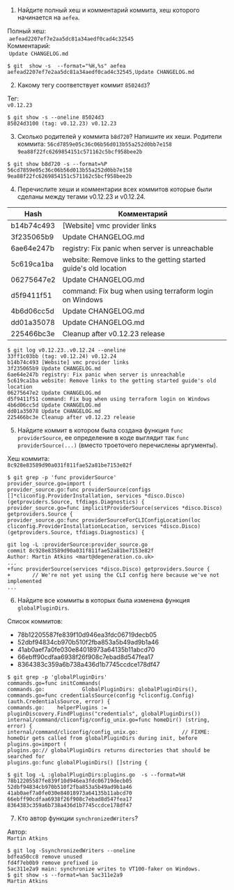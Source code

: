 1. Найдите полный хеш и комментарий коммита, хеш которого начинается на `aefea`.

Полный хеш:\
&nbsp;`aefead2207ef7e2aa5dc81a34aedf0cad4c32545`\
Комментарий:\
&nbsp;`Update CHANGELOG.md`

```
$ git  show -s  --format="%H,%s" aefea
aefead2207ef7e2aa5dc81a34aedf0cad4c32545,Update CHANGELOG.md
```
2. Какому тегу соответствует коммит `85024d3`?

Тег:\
`v0.12.23`
```
$ git show -s --oneline 85024d3
85024d3100 (tag: v0.12.23) v0.12.23
```

3. Сколько родителей у коммита `b8d720`? Напишите их хеши.
Родители коммита:
`56cd7859e05c36c06b56d013b55a252d0bb7e158`\
`9ea88f22fc6269854151c571162c5bcf958bee2b`

```
$ git show b8d720 -s --format=%P
56cd7859e05c36c06b56d013b55a252d0bb7e158 9ea88f22fc6269854151c571162c5bcf958bee2b
```

4. Перечислите хеши и комментарии всех коммитов которые были сделаны между тегами  v0.12.23 и v0.12.24.

| Hash        | Комментарий           |
|-|-|
|b14b74c493| [Website] vmc provider links|
|3f235065b9| Update CHANGELOG.md|
|6ae64e247b| registry: Fix panic when server is unreachable|
|5c619ca1ba| website: Remove links to the getting started guide's old location|
|06275647e2| Update CHANGELOG.md|
|d5f9411f51| command: Fix bug when using terraform login on Windows|
|4b6d06cc5d| Update CHANGELOG.md|
|dd01a35078| Update CHANGELOG.md|
|225466bc3e| Cleanup after v0.12.23 release|

```
$ git log v0.12.23..v0.12.24 --oneline
33ff1c03bb (tag: v0.12.24) v0.12.24
b14b74c493 [Website] vmc provider links
3f235065b9 Update CHANGELOG.md
6ae64e247b registry: Fix panic when server is unreachable
5c619ca1ba website: Remove links to the getting started guide's old location
06275647e2 Update CHANGELOG.md
d5f9411f51 command: Fix bug when using terraform login on Windows
4b6d06cc5d Update CHANGELOG.md
dd01a35078 Update CHANGELOG.md
225466bc3e Cleanup after v0.12.23 release
```

5. Найдите коммит в котором была создана функция `func providerSource`, ее определение в коде выглядит 
так `func providerSource(...)` (вместо троеточего перечислены аргументы).

Хеш коммита:\
`8c928e83589d90a031f811fae52a81be7153e82f`

```
$ git grep -p 'func providerSource'
provider_source.go=import (
provider_source.go:func providerSource(configs []*cliconfig.ProviderInstallation, services *disco.Disco) (getproviders.Source, tfdiags.Diagnostics) {
provider_source.go=func implicitProviderSource(services *disco.Disco) getproviders.Source {
provider_source.go:func providerSourceForCLIConfigLocation(loc cliconfig.ProviderInstallationLocation, services *disco.Disco) (getproviders.Source, tfdiags.Diagnostics) {

git log -L :providerSource:provider_source.go
commit 8c928e83589d90a031f811fae52a81be7153e82f
Author: Martin Atkins <mart@degeneration.co.uk>
...
+func providerSource(services *disco.Disco) getproviders.Source {
+       // We're not yet using the CLI config here because we've not implemented
...
```

6. Найдите все коммиты в которых была изменена функция `globalPluginDirs`.

Список коммитов:
- 78b12205587fe839f10d946ea3fdc06719decb05
- 52dbf94834cb970b510f2fba853a5b49ad9b1a46
- 41ab0aef7a0fe030e84018973a64135b11abcd70
- 66ebff90cdfaa6938f26f908c7ebad8d547fea17
- 8364383c359a6b738a436d1b7745ccdce178df47
```
$ git grep -p 'globalPluginDirs'
commands.go=func initCommands(
commands.go:            GlobalPluginDirs: globalPluginDirs(),
commands.go=func credentialsSource(config *cliconfig.Config) (auth.CredentialsSource, error) {
commands.go:    helperPlugins := pluginDiscovery.FindPlugins("credentials", globalPluginDirs())
internal/command/cliconfig/config_unix.go=func homeDir() (string, error) {
internal/command/cliconfig/config_unix.go:              // FIXME: homeDir gets called from globalPluginDirs during init, before
plugins.go=import (
plugins.go:// globalPluginDirs returns directories that should be searched for
plugins.go:func globalPluginDirs() []string {

$ git log -L :globalPluginDirs:plugins.go  -s --format=%H
78b12205587fe839f10d946ea3fdc06719decb05
52dbf94834cb970b510f2fba853a5b49ad9b1a46
41ab0aef7a0fe030e84018973a64135b11abcd70
66ebff90cdfaa6938f26f908c7ebad8d547fea17
8364383c359a6b738a436d1b7745ccdce178df47
```
7. Кто автор функции `synchronizedWriters`? 

Автор:\
`Martin Atkins`
```
$ git log -SsynchronizedWriters --oneline
bdfea50cc8 remove unused
fd4f7eb0b9 remove prefixed io
5ac311e2a9 main: synchronize writes to VT100-faker on Windows.
$ git show -s --format=%an 5ac311e2a9
Martin Atkins
```